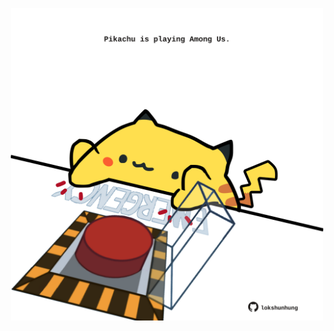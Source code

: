 <!-- built at 15/01/2025, 01:27:32 UTC -->
<p align="center">
  <img width="500" height="500" src="./ReadmeImage.svg">
</p>
